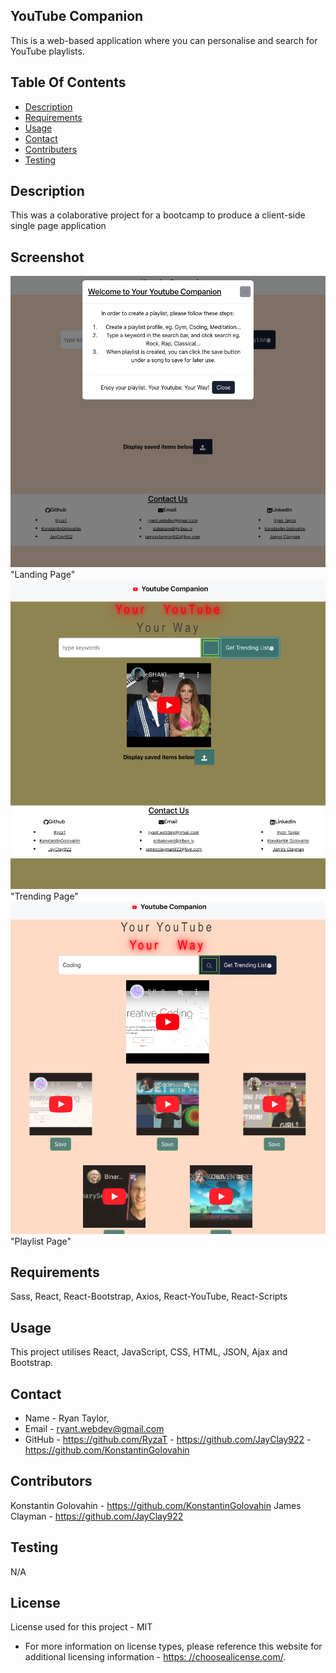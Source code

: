 ## YouTube Companion

This is a web-based application where you can personalise and search for YouTube playlists.

## Table Of Contents
  * [Description](#description)
  * [Requirements](#require)
  * [Usage](#usage)
  * [Contact](#contact)
  * [Contributers](#contributors)
  * [Testing](#test)


## Description
This was a colaborative project for a bootcamp to produce a client-side single page application

## Screenshot
![Alt text](Companion/public/Images/companion-landing.png?raw=true) "Landing Page"
![Alt text](Companion/public/Images/companion-trending.png?raw=true) "Trending Page"
![Alt text](Companion/public/Images/companion-playlist.png?raw=true) "Playlist Page"
## Requirements
Sass, React, React-Bootstrap, Axios, React-YouTube, React-Scripts

## Usage
This project utilises React, JavaScript, CSS, HTML, JSON, Ajax and Bootstrap.

## Contact
* Name - Ryan Taylor,
* Email - ryant.webdev@gmail.com
* GitHub  - https://github.com/RyzaT
          - https://github.com/JayClay922
          - https://github.com/KonstantinGolovahin
          

## Contributors
Konstantin Golovahin  - https://github.com/KonstantinGolovahin
James Clayman         - https://github.com/JayClay922

## Testing
N/A

## License
  License used for this project - MIT
  * For more information on license types, please reference this website
for additional licensing information - [https: //choosealicense.com/](https://choosealicense.com/).
  
